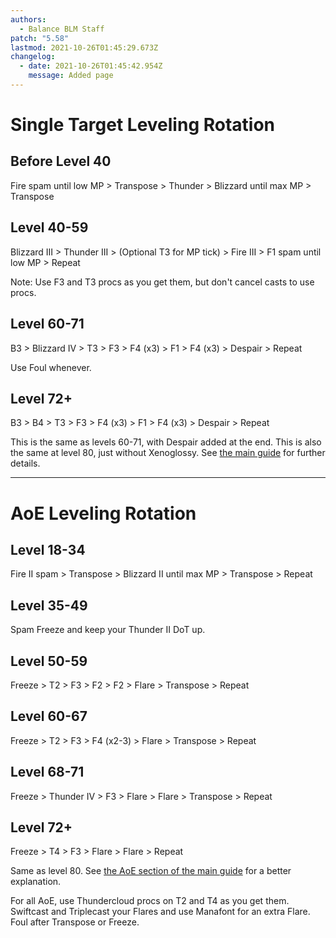 ```yaml
---
authors:
  - Balance BLM Staff
patch: "5.58"
lastmod: 2021-10-26T01:45:29.673Z
changelog:
  - date: 2021-10-26T01:45:42.954Z
    message: Added page
---
```

# Single Target Leveling Rotation

## Before Level 40

Fire spam until low MP > Transpose > Thunder > Blizzard until max MP > Transpose

## Level 40-59

Blizzard III > Thunder III > (Optional T3 for MP tick) > Fire III > F1 spam until low MP > Repeat

Note: Use F3 and T3 procs as you get them, but don't cancel casts to use procs.

## Level 60-71

B3 > Blizzard IV > T3 > F3 > F4 (x3) > F1 > F4 (x3) > Despair > Repeat

Use Foul whenever.

## Level 72+

B3 > B4 > T3 > F3 > F4 (x3) > F1 > F4 (x3) >  Despair > Repeat

This is the same as levels 60-71, with Despair added at the end. This is also the same at level 80, just without Xenoglossy. See [the main guide](https://guides.xivresources.com/jobs/casters/black-mage/5-x-blm-guide/#single-target) for further details.

- - -

# AoE Leveling Rotation

## Level 18-34

Fire II spam > Transpose > Blizzard II until max MP > Transpose > Repeat

## Level 35-49

Spam Freeze and keep your Thunder II DoT up.

## Level 50-59

Freeze > T2 > F3 > F2 > F2 > Flare > Transpose > Repeat

## Level 60-67

Freeze > T2 > F3 > F4 (x2-3) > Flare > Transpose > Repeat

## Level 68-71

Freeze > Thunder IV > F3 > Flare > Flare > Transpose > Repeat

## Level 72+

Freeze > T4 > F3 > Flare > Flare > Repeat

Same as level 80. See [the AoE section of the main guide](https://guides.xivresources.com/jobs/casters/black-mage/5-x-blm-guide/#aoe) for a better explanation.

For all AoE, use Thundercloud procs on T2 and T4 as you get them. Swiftcast and Triplecast your Flares and use Manafont for an extra Flare. Foul after Transpose or Freeze.
